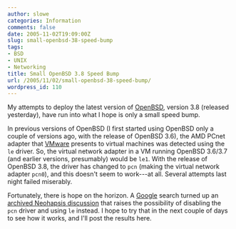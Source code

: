 ```yaml
---
author: slowe
categories: Information
comments: false
date: 2005-11-02T19:09:00Z
slug: small-openbsd-38-speed-bump
tags:
- BSD
- UNIX
- Networking
title: Small OpenBSD 3.8 Speed Bump
url: /2005/11/02/small-openbsd-38-speed-bump/
wordpress_id: 110
---
```


My attempts to deploy the latest version of [OpenBSD](http://www.openbsd.org/), version 3.8 (released yesterday), have run into what I hope is only a small speed bump.

In previous versions of OpenBSD (I first started using OpenBSD only a couple of versions ago, with the release of OpenBSD 3.6), the AMD PCnet adapter that [VMware](http://www.vmware.com/) presents to virtual machines was detected using the `le` driver. So, the virtual network adapter in a VM running OpenBSD 3.6/3.7 (and earlier versions, presumably) would be `le1`. With the release of OpenBSD 3.8, the driver has changed to `pcn` (making the virtual network adapter `pcn0`), and this doesn't seem to work---at all. Several attempts last night failed miserably.

Fortunately, there is hope on the horizon. A [Google](http://www.google.com/) search turned up an [archived Neohapsis discussion](http://archives.neohapsis.com/archives/openbsd/2005-08/1314.html) that raises the possibility of disabling the `pcn` driver and using `le` instead. I hope to try that in the next couple of days to see how it works, and I'll post the results here.
